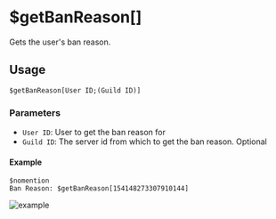 # $getBanReason[]
Gets the user's ban reason.


## Usage
```
$getBanReason[User ID;(Guild ID)]
```

### Parameters
- `User ID`: User to get the ban reason for
- `Guild ID`: The server id from which to get the ban reason. Optional


#### Example
```
$nomention
Ban Reason: $getBanReason[154148273307910144]
```

![example](https://user-images.githubusercontent.com/113303649/209688041-a4a229d1-9b7b-40bc-b85f-9acb5c8e0011.png)


